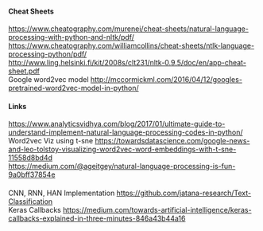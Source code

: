 #### Cheat Sheets
https://www.cheatography.com/murenei/cheat-sheets/natural-language-processing-with-python-and-nltk/pdf/ <br/>
https://www.cheatography.com/williamcollins/cheat-sheets/ntlk-language-processing-python/pdf/ <br/>
http://www.ling.helsinki.fi/kit/2008s/clt231/nltk-0.9.5/doc/en/app-cheat-sheet.pdf <br/>
Google word2vec model http://mccormickml.com/2016/04/12/googles-pretrained-word2vec-model-in-python/ <br/>

#### Links
https://www.analyticsvidhya.com/blog/2017/01/ultimate-guide-to-understand-implement-natural-language-processing-codes-in-python/ <br/>
Word2vec Viz using t-sne https://towardsdatascience.com/google-news-and-leo-tolstoy-visualizing-word2vec-word-embeddings-with-t-sne-11558d8bd4d <br/>
https://medium.com/@ageitgey/natural-language-processing-is-fun-9a0bff37854e <br/>

#### 
CNN, RNN, HAN Implementation https://github.com/jatana-research/Text-Classification </br>
Keras Callbacks https://medium.com/towards-artificial-intelligence/keras-callbacks-explained-in-three-minutes-846a43b44a16 </br>

